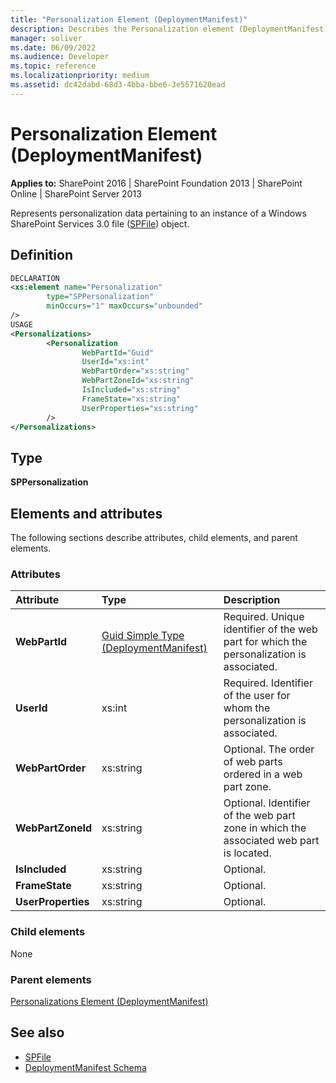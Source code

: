 ```yaml
---
title: "Personalization Element (DeploymentManifest)"
description: Describes the Personalization element (DeploymentManifest) and provides a definition, the type, and the elements and attributes.
manager: soliver
ms.date: 06/09/2022
ms.audience: Developer
ms.topic: reference
ms.localizationpriority: medium
ms.assetid: dc42dabd-68d3-4bba-bbe6-3e5571620ead
---
```


# Personalization Element (DeploymentManifest)

**Applies to:** SharePoint 2016 | SharePoint Foundation 2013 | SharePoint Online | SharePoint Server 2013

Represents personalization data pertaining to an instance of a Windows SharePoint Services 3.0 file ([SPFile](https://msdn.microsoft.com/library/Microsoft.SharePoint.SPFile.aspx)) object.

## Definition

```XML
DECLARATION
<xs:element name="Personalization"
        type="SPPersonalization"
        minOccurs="1" maxOccurs="unbounded"
/>
USAGE
<Personalizations>
        <Personalization
                WebPartId="Guid"
                UserId="xs:int"
                WebPartOrder="xs:string"
                WebPartZoneId="xs:string"
                IsIncluded="xs:string"
                FrameState="xs:string"
                UserProperties="xs:string"
        />
</Personalizations>
```

## Type

**SPPersonalization**

## Elements and attributes

The following sections describe attributes, child elements, and parent elements.

### Attributes

|**Attribute**|**Type**|**Description**|
|:-----|:-----|:-----|
|**WebPartId** <br/> |[Guid Simple Type (DeploymentManifest)](guid-simple-type-deploymentmanifest.md) <br/> |Required. Unique identifier of the web part for which the personalization is associated.  <br/> |
|**UserId** <br/> |xs:int  <br/> |Required. Identifier of the user for whom the personalization is associated.  <br/> |
|**WebPartOrder** <br/> |xs:string  <br/> |Optional. The order of web parts ordered in a web part zone.  <br/> |
|**WebPartZoneId** <br/> |xs:string  <br/> |Optional. Identifier of the web part zone in which the associated web part is located.  <br/> |
|**IsIncluded** <br/> |xs:string  <br/> |Optional.  <br/> |
|**FrameState** <br/> |xs:string  <br/> |Optional.  <br/> |
|**UserProperties** <br/> |xs:string  <br/> |Optional.  <br/> |

### Child elements

None

### Parent elements

[Personalizations Element (DeploymentManifest)](personalizations-element-deploymentmanifest.md)

## See also

- [SPFile](https://msdn.microsoft.com/library/Microsoft.SharePoint.SPFile.aspx)
- [DeploymentManifest Schema](deploymentmanifest-schema.md)
